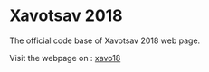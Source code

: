 # Xavotsav 2018

The official code base of Xavotsav 2018 web page. 

Visit the webpage on : [xavo18](https://jimut123.github.io/xavo2018/)
